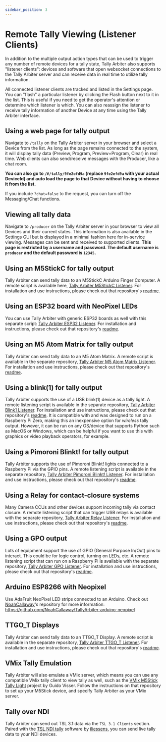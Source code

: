 ```yaml
---
sidebar_position: 3
---
```


# Remote Tally Viewing (Listener Clients)
In addition to the multiple output action types that can be used to trigger any number of remote devices for a tally state, Tally Arbiter also supports "listener clients": devices and software that open websocket connections to the Tally Arbiter server and can receive data in real time to utilize tally information.

All connected listener clients are tracked and listed in the Settings page. You can "flash" a particular listener by clicking the Flash button next to it in the list. This is useful if you need to get the operator's attention or determine which listener is which. You can also reassign the listener to receive tally information of another Device at any time using the Tally Arbiter interface.

## Using a web page for tally output
Navigate to `/tally` on the Tally Arbiter server in your browser and select a Device from the list. As long as the page remains connected to the system, it will display tally data (Preview, Program, Preview+Program, Clear) in real time. Web clients can also send/receive messages with the Producer, like a chat room.

**You can also go to `/#/tally/9fe2efd9a` (replace `9fe2efd9a` with your actual DeviceId) and auto load the page to that Device without having to choose it from the list.**

If you include `?chat=false` to the request, you can turn off the Messaging/Chat functions.

## Viewing all tally data
Navigate to `/producer` on the Tally Arbiter server in your browser to view all Devices and their current states. This information is also available in the Settings GUI but is displayed in a minimal fashion here for in-service viewing. Messages can be sent and received to supported clients.
**This page is restricted by a username and password. The default username is `producer` and the default password is `12345`.**

## Using an M5StickC for tally output
Tally Arbiter can send tally data to an M5StickC Arduino Finger Computer. A remote script is available here, [Tally Arbiter M5StickC Listener](https://github.com/josephdadams/TallyArbiter/tree/master/listener_clients/m5stickc-listener). For installation and use instructions, please check out that repository's [readme](https://github.com/josephdadams/TallyArbiter/blob/master/listener_clients/m5stickc-listener/README.md).

## Using an ESP32 board with NeoPixel LEDs
You can use Tally Arbiter with generic ESP32 boards as well with this separate script: [Tally Arbiter ESP32 Listener](https://github.com/josephdadams/TallyArbiter/tree/master/listener_clients/esp32-neopixel-listener). For installation and instructions, please check out that repository's [readme](https://github.com/josephdadams/TallyArbiter/blob/master/listener_clients/esp32-neopixel-listener/README.md).

## Using an M5 Atom Matrix for tally output
Tally Arbiter can send tally data to an M5 Atom Matrix. A remote script is available in the separate repository, [Tally Arbiter M5 Atom Matrix Listener](https://github.com/josephdadams/TallyArbiter/tree/master/listener_clients/M5AtomMatrix-listener). For installation and use instructions, please check out that repository's [readme](https://github.com/josephdadams/TallyArbiter/blob/master/listener_clients/M5AtomMatrix-listener/README.md).

## Using a blink(1) for tally output
Tally Arbiter supports the use of a USB blink(1) device as a tally light. A remote listening script is available in the separate repository, [Tally Arbiter Blink1 Listener](https://github.com/josephdadams/TallyArbiter/tree/master/listener_clients/blink1-listener). For installation and use instructions, please check out that repository's [readme](https://github.com/josephdadams/TallyArbiter/blob/master/listener_clients/blink1-listener/README.md). It is compatible with and was designed to run on a Raspberry Pi Zero, making this an inexpensive option for *wireless* tally output. However, it can be run on any OS/device that supports Python such as MacOS or Windows, which can be helpful if you want to use this with graphics or video playback operators, for example.

## Using a Pimoroni Blinkt! for tally output
Tally Arbiter supports the use of Pimoroni Blinkt! lights connected to a Raspberry Pi via the GPIO pins. A remote listening script is available in the separate repository, [Tally Arbiter Pimoroni Blinkt! Listener](https://github.com/josephdadams/TallyArbiter/tree/master/listener_clients/pimoroni-blinkt-listener). For installation and use instructions, please check out that repository's [readme](https://github.com/josephdadams/TallyArbiter/blob/master/listener_clients/pimoroni-blinkt-listener/README.md).

## Using a Relay for contact-closure systems
Many Camera CCUs and other devices support incoming tally via contact closure. A remote listening script that can trigger USB relays is available with the separate repository, [Tally Arbiter Relay Listener](https://github.com/josephdadams/TallyArbiter/tree/master/listener_clients/relay-listener). For installation and use instructions, please check out that repository's [readme](https://github.com/josephdadams/TallyArbiter/blob/master/listener_clients/relay-listener/README.md).

## Using a GPO output
Lots of equipment support the use of GPIO (General Purpose In/Out) pins to interact. This could be for logic control, turning on LEDs, etc. A remote listening script that can run on a Raspberry Pi is available with the separate repository, [Tally Arbiter GPO Listener](https://github.com/josephdadams/TallyArbiter/tree/master/listener_clients/gpo-listener). For installation and use instructions, please check out that repository's [readme](https://github.com/josephdadams/TallyArbiter/blob/master/listener_clients/gpo-listener/README.md).

## Arduino ESP8266 with Neopixel
Use AdaFruit NeoPixel LED strips connected to an Arduino. Check out [NoahCallaway](http://github.com/noahcallaway/)'s repository for more information: https://github.com/NoahCallaway/TallyArbiter-arduino-neopixel

## TTGO_T Displays
Tally Arbiter can send tally data to an TTGO_T Display. A remote script is available in the separate repository, [Tally Arbiter TTGO_T Listener](https://github.com/josephdadams/TallyArbiter/tree/master/listener_clients/TTGO_T-listener). For installation and use instructions, please check out that repository's [readme](https://github.com/josephdadams/TallyArbiter/blob/master/listener_clients/TTGO_T-listener/README.md).

## VMix Tally Emulation
Tally Arbiter will also emulate a VMix server, which means you can use any compatible VMix tally client to view tally as well, such as the [VMix M5Stick Tally Light](https://github.com/guido-visser/vMix-M5Stick-Tally-Light) project by Guido Visser. Follow the instructions on that repository to set up your M5Stick device, and specify Tally Arbiter as your VMix server.

## Tally over NDI
Tally Arbiter can send out TSL 3.1 data via the `TSL 3.1 Clients` section. Paired with the [TSL NDI tally](https://github.com/iliessens/TSL-NDI-tally) software by [iliessens](https://github.com/iliessens), you can send live tally data to your NDI devices.

